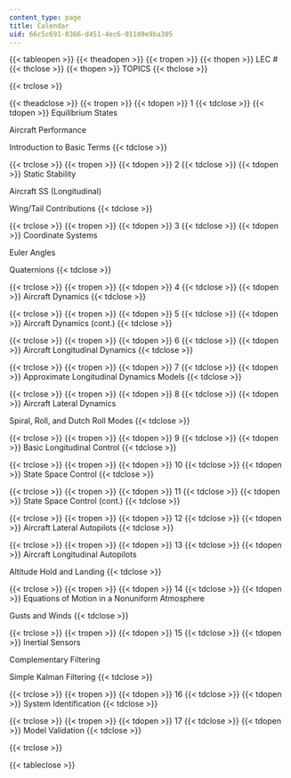 ```yaml
---
content_type: page
title: Calendar
uid: 66c5c691-0366-d451-4ec6-011d0e9ba305
---
```


{{< tableopen >}}
{{< theadopen >}}
{{< tropen >}}
{{< thopen >}}
LEC #
{{< thclose >}}
{{< thopen >}}
TOPICS
{{< thclose >}}

{{< trclose >}}

{{< theadclose >}}
{{< tropen >}}
{{< tdopen >}}
1
{{< tdclose >}}
{{< tdopen >}}
Equilibrium States  
  
Aircraft Performance  
  
Introduction to Basic Terms
{{< tdclose >}}

{{< trclose >}}
{{< tropen >}}
{{< tdopen >}}
2
{{< tdclose >}}
{{< tdopen >}}
Static Stability  
  
Aircraft SS (Longitudinal)  
  
Wing/Tail Contributions
{{< tdclose >}}

{{< trclose >}}
{{< tropen >}}
{{< tdopen >}}
3
{{< tdclose >}}
{{< tdopen >}}
Coordinate Systems  
  
Euler Angles  
  
Quaternions
{{< tdclose >}}

{{< trclose >}}
{{< tropen >}}
{{< tdopen >}}
4
{{< tdclose >}}
{{< tdopen >}}
Aircraft Dynamics
{{< tdclose >}}

{{< trclose >}}
{{< tropen >}}
{{< tdopen >}}
5
{{< tdclose >}}
{{< tdopen >}}
Aircraft Dynamics (cont.)
{{< tdclose >}}

{{< trclose >}}
{{< tropen >}}
{{< tdopen >}}
6
{{< tdclose >}}
{{< tdopen >}}
Aircraft Longitudinal Dynamics
{{< tdclose >}}

{{< trclose >}}
{{< tropen >}}
{{< tdopen >}}
7
{{< tdclose >}}
{{< tdopen >}}
Approximate Longitudinal Dynamics Models
{{< tdclose >}}

{{< trclose >}}
{{< tropen >}}
{{< tdopen >}}
8
{{< tdclose >}}
{{< tdopen >}}
Aircraft Lateral Dynamics  
  
Spiral, Roll, and Dutch Roll Modes
{{< tdclose >}}

{{< trclose >}}
{{< tropen >}}
{{< tdopen >}}
9
{{< tdclose >}}
{{< tdopen >}}
Basic Longitudinal Control
{{< tdclose >}}

{{< trclose >}}
{{< tropen >}}
{{< tdopen >}}
10
{{< tdclose >}}
{{< tdopen >}}
State Space Control
{{< tdclose >}}

{{< trclose >}}
{{< tropen >}}
{{< tdopen >}}
11
{{< tdclose >}}
{{< tdopen >}}
State Space Control (cont.)
{{< tdclose >}}

{{< trclose >}}
{{< tropen >}}
{{< tdopen >}}
12
{{< tdclose >}}
{{< tdopen >}}
Aircraft Lateral Autopilots
{{< tdclose >}}

{{< trclose >}}
{{< tropen >}}
{{< tdopen >}}
13
{{< tdclose >}}
{{< tdopen >}}
Aircraft Longitudinal Autopilots  
  
Altitude Hold and Landing
{{< tdclose >}}

{{< trclose >}}
{{< tropen >}}
{{< tdopen >}}
14
{{< tdclose >}}
{{< tdopen >}}
Equations of Motion in a Nonuniform Atmosphere  
  
Gusts and Winds
{{< tdclose >}}

{{< trclose >}}
{{< tropen >}}
{{< tdopen >}}
15
{{< tdclose >}}
{{< tdopen >}}
Inertial Sensors  
  
Complementary Filtering  
  
Simple Kalman Filtering
{{< tdclose >}}

{{< trclose >}}
{{< tropen >}}
{{< tdopen >}}
16
{{< tdclose >}}
{{< tdopen >}}
System Identification
{{< tdclose >}}

{{< trclose >}}
{{< tropen >}}
{{< tdopen >}}
17
{{< tdclose >}}
{{< tdopen >}}
Model Validation
{{< tdclose >}}

{{< trclose >}}

{{< tableclose >}}